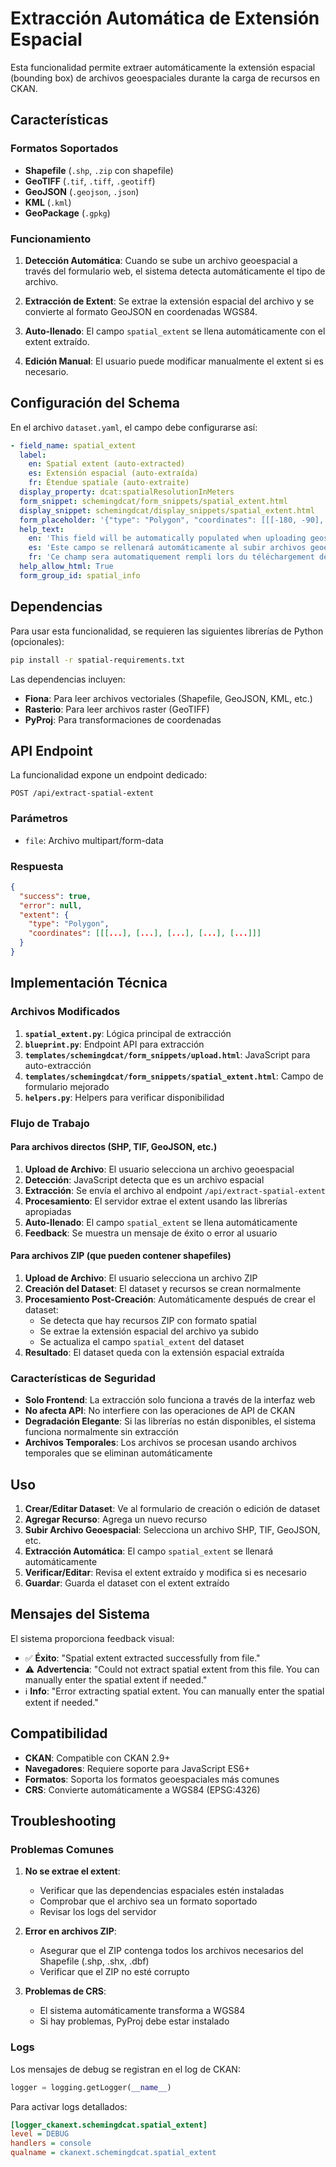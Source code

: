 # Extracción Automática de Extensión Espacial

Esta funcionalidad permite extraer automáticamente la extensión espacial (bounding box) de archivos geoespaciales durante la carga de recursos en CKAN.

## Características

### Formatos Soportados
- **Shapefile** (`.shp`, `.zip` con shapefile)
- **GeoTIFF** (`.tif`, `.tiff`, `.geotiff`)
- **GeoJSON** (`.geojson`, `.json`)
- **KML** (`.kml`)
- **GeoPackage** (`.gpkg`)

### Funcionamiento

1. **Detección Automática**: Cuando se sube un archivo geoespacial a través del formulario web, el sistema detecta automáticamente el tipo de archivo.

2. **Extracción de Extent**: Se extrae la extensión espacial del archivo y se convierte al formato GeoJSON en coordenadas WGS84.

3. **Auto-llenado**: El campo `spatial_extent` se llena automáticamente con el extent extraído.

4. **Edición Manual**: El usuario puede modificar manualmente el extent si es necesario.

## Configuración del Schema

En el archivo `dataset.yaml`, el campo debe configurarse así:

```yaml
- field_name: spatial_extent
  label:
    en: Spatial extent (auto-extracted)
    es: Extensión espacial (auto-extraída)
    fr: Étendue spatiale (auto-extraite)
  display_property: dcat:spatialResolutionInMeters
  form_snippet: schemingdcat/form_snippets/spatial_extent.html
  display_snippet: schemingdcat/display_snippets/spatial_extent.html
  form_placeholder: '{"type": "Polygon", "coordinates": [[[-180, -90], [180, -90], [180, 90], [-180, 90], [-180, -90]]]}'
  help_text:
    en: 'This field will be automatically populated when uploading geospatial files. For direct files (SHP, TIF, GeoJSON, etc.) it fills immediately. For ZIP files (that may contain shapefiles), it fills after creating the dataset. Once generated, you can modify the spatial extent if needed.'
    es: 'Este campo se rellenará automáticamente al subir archivos geoespaciales. Para archivos directos (SHP, TIF, GeoJSON, etc.) se rellena inmediatamente. Para archivos ZIP (que pueden contener shapefiles), se rellena después de crear el dataset. Una vez generado, puede modificar la extensión espacial si es necesario.'
    fr: 'Ce champ sera automatiquement rempli lors du téléchargement de fichiers géospatiaux. Pour les fichiers directs (SHP, TIF, GeoJSON, etc.) il se remplit immédiatement. Pour les fichiers ZIP (qui peuvent contenir des shapefiles), il se remplit après la création du jeu de données. Une fois généré, vous pouvez modifier l''étendue spatiale si nécessaire.'
  help_allow_html: True
  form_group_id: spatial_info
```

## Dependencias

Para usar esta funcionalidad, se requieren las siguientes librerías de Python (opcionales):

```bash
pip install -r spatial-requirements.txt
```

Las dependencias incluyen:
- **Fiona**: Para leer archivos vectoriales (Shapefile, GeoJSON, KML, etc.)
- **Rasterio**: Para leer archivos raster (GeoTIFF)
- **PyProj**: Para transformaciones de coordenadas

## API Endpoint

La funcionalidad expone un endpoint dedicado:

```
POST /api/extract-spatial-extent
```

### Parámetros
- `file`: Archivo multipart/form-data

### Respuesta
```json
{
  "success": true,
  "error": null,
  "extent": {
    "type": "Polygon",
    "coordinates": [[[...], [...], [...], [...], [...]]]
  }
}
```

## Implementación Técnica

### Archivos Modificados

1. **`spatial_extent.py`**: Lógica principal de extracción
2. **`blueprint.py`**: Endpoint API para extracción
3. **`templates/schemingdcat/form_snippets/upload.html`**: JavaScript para auto-extracción
4. **`templates/schemingdcat/form_snippets/spatial_extent.html`**: Campo de formulario mejorado
5. **`helpers.py`**: Helpers para verificar disponibilidad

### Flujo de Trabajo

#### Para archivos directos (SHP, TIF, GeoJSON, etc.)
1. **Upload de Archivo**: El usuario selecciona un archivo geoespacial
2. **Detección**: JavaScript detecta que es un archivo espacial
3. **Extracción**: Se envía el archivo al endpoint `/api/extract-spatial-extent`
4. **Procesamiento**: El servidor extrae el extent usando las librerías apropiadas
5. **Auto-llenado**: El campo `spatial_extent` se llena automáticamente
6. **Feedback**: Se muestra un mensaje de éxito o error al usuario

#### Para archivos ZIP (que pueden contener shapefiles)
1. **Upload de Archivo**: El usuario selecciona un archivo ZIP
2. **Creación del Dataset**: El dataset y recursos se crean normalmente
3. **Procesamiento Post-Creación**: Automáticamente después de crear el dataset:
   - Se detecta que hay recursos ZIP con formato spatial
   - Se extrae la extensión espacial del archivo ya subido
   - Se actualiza el campo `spatial_extent` del dataset
4. **Resultado**: El dataset queda con la extensión espacial extraída

### Características de Seguridad

- **Solo Frontend**: La extracción solo funciona a través de la interfaz web
- **No afecta API**: No interfiere con las operaciones de API de CKAN
- **Degradación Elegante**: Si las librerías no están disponibles, el sistema funciona normalmente sin extracción
- **Archivos Temporales**: Los archivos se procesan usando archivos temporales que se eliminan automáticamente

## Uso

1. **Crear/Editar Dataset**: Ve al formulario de creación o edición de dataset
2. **Agregar Recurso**: Agrega un nuevo recurso
3. **Subir Archivo Geoespacial**: Selecciona un archivo SHP, TIF, GeoJSON, etc.
4. **Extracción Automática**: El campo `spatial_extent` se llenará automáticamente
5. **Verificar/Editar**: Revisa el extent extraído y modifica si es necesario
6. **Guardar**: Guarda el dataset con el extent extraído

## Mensajes del Sistema

El sistema proporciona feedback visual:
- ✅ **Éxito**: "Spatial extent extracted successfully from file."
- ⚠️ **Advertencia**: "Could not extract spatial extent from this file. You can manually enter the spatial extent if needed."
- ℹ️ **Info**: "Error extracting spatial extent. You can manually enter the spatial extent if needed."

## Compatibilidad

- **CKAN**: Compatible con CKAN 2.9+
- **Navegadores**: Requiere soporte para JavaScript ES6+
- **Formatos**: Soporta los formatos geoespaciales más comunes
- **CRS**: Convierte automáticamente a WGS84 (EPSG:4326)

## Troubleshooting

### Problemas Comunes

1. **No se extrae el extent**:
   - Verificar que las dependencias espaciales estén instaladas
   - Comprobar que el archivo sea un formato soportado
   - Revisar los logs del servidor

2. **Error en archivos ZIP**:
   - Asegurar que el ZIP contenga todos los archivos necesarios del Shapefile (.shp, .shx, .dbf)
   - Verificar que el ZIP no esté corrupto

3. **Problemas de CRS**:
   - El sistema automáticamente transforma a WGS84
   - Si hay problemas, PyProj debe estar instalado

### Logs

Los mensajes de debug se registran en el log de CKAN:
```python
logger = logging.getLogger(__name__)
```

Para activar logs detallados:
```ini
[logger_ckanext.schemingdcat.spatial_extent]
level = DEBUG
handlers = console
qualname = ckanext.schemingdcat.spatial_extent
```
